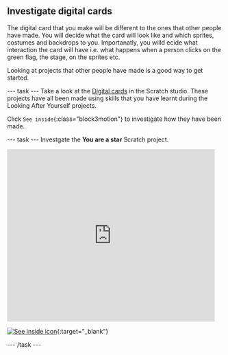 ## Investigate digital cards
The digital card that you make will be different to the ones that other people have made. You will decide what the card will look like and which sprites, costumes and backdrops to you. Importanatly, you willd ecide what interaction the card will have i.e. what happens when a person clicks on the green flag, the stage, on the sprites etc.

Looking at projects that other people have made is a good way to get started. 

--- task ---
Take a look at the [Digital cards](https://scratch.mit.edu/studios/27073994) in the Scratch studio. These projects have all been made using skills that you have learnt during the Looking After Yourself projects.

Click `See inside`{:class="block3motion"} to investigate how they have been made.

--- task ---
Investgate the **You are a star** Scratch project.

<div class="scratch-preview">
  <iframe src="https://scratch.mit.edu/projects/410071125/embed" allowtransparency="true" width="485" height="402" frameborder="0" scrolling="no" allowfullscreen></iframe>
</div>

[![See inside icon](images/see_inside.png)](https://scratch.mit.edu/projects/410071125/editor/){:target="_blank"}

--- /task ---
